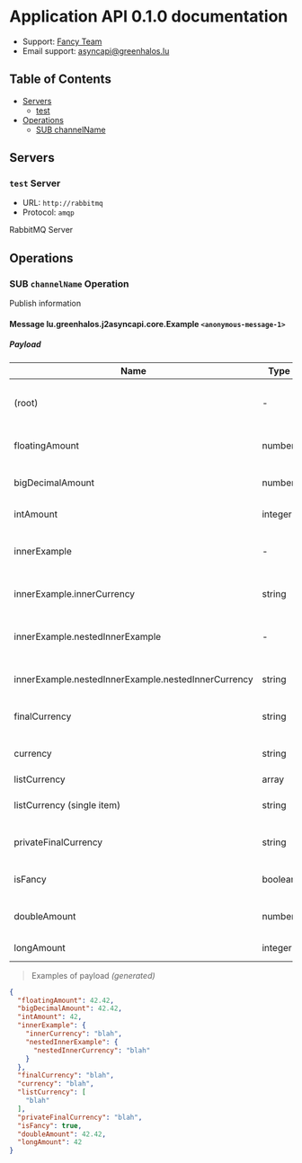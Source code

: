 # Application API 0.1.0 documentation

* Support: [Fancy Team](https://greenhalos.lu)
* Email support: [asyncapi@greenhalos.lu](mailto:asyncapi@greenhalos.lu)


## Table of Contents

* [Servers](#servers)
  * [test](#test-server)
* [Operations](#operations)
  * [SUB channelName](#sub-channelname-operation)

## Servers

### `test` Server

* URL: `http://rabbitmq`
* Protocol: `amqp`

RabbitMQ Server


## Operations

### SUB `channelName` Operation

Publish information

#### Message lu.greenhalos.j2asyncapi.core.Example `<anonymous-message-1>`

##### Payload

| Name | Type | Description | Value | Constraints | Notes |
|---|---|---|---|---|---|
| (root) | - | - | - | - | **additional properties are allowed** |
| floatingAmount | number | - | examples (`42.42`, `352.01`) | format (`float`) | - |
| bigDecimalAmount | number | - | examples (`42.42`, `352.01`) | format (`float`) | - |
| intAmount | integer | - | examples (`42`, `352`) | format (`int32`) | - |
| innerExample | - | - | - | - | **additional properties are allowed** |
| innerExample.innerCurrency | string | - | examples (`"blah"`, `"blub"`) | - | - |
| innerExample.nestedInnerExample | - | - | - | - | **additional properties are allowed** |
| innerExample.nestedInnerExample.nestedInnerCurrency | string | - | examples (`"blah"`, `"blub"`) | - | - |
| finalCurrency | string | - | examples (`"blah"`, `"blub"`) | - | - |
| currency | string | - | examples (`"blah"`, `"blub"`) | - | - |
| listCurrency | array<string> | - | - | - | - |
| listCurrency (single item) | string | - | examples (`"blah"`, `"blub"`) | - | - |
| privateFinalCurrency | string | - | examples (`"blah"`, `"blub"`) | - | - |
| isFancy | boolean | - | examples (`true`, `false`) | - | - |
| doubleAmount | number | - | examples (`42.42`, `352.01`) | format (`double`) | - |
| longAmount | integer | - | examples (`42`, `352`) | format (`int64`) | - |

> Examples of payload _(generated)_

```json
{
  "floatingAmount": 42.42,
  "bigDecimalAmount": 42.42,
  "intAmount": 42,
  "innerExample": {
    "innerCurrency": "blah",
    "nestedInnerExample": {
      "nestedInnerCurrency": "blah"
    }
  },
  "finalCurrency": "blah",
  "currency": "blah",
  "listCurrency": [
    "blah"
  ],
  "privateFinalCurrency": "blah",
  "isFancy": true,
  "doubleAmount": 42.42,
  "longAmount": 42
}
```



